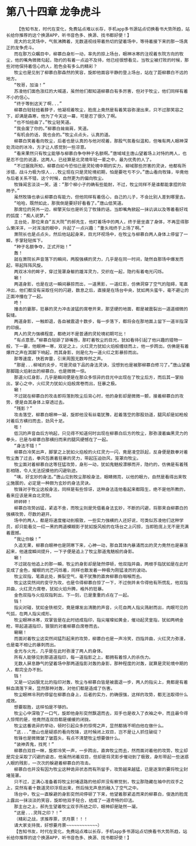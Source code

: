 # 第八十四章 龙争虎斗
        【告知书友，时代在变化，免费站点难以长存，手机app多书源站点切换看书大势所趋，站长给你推荐的这个换源APP，听书音色多、换源、找书都好使！】
       庞大的北灵场中，气氛沸腾着，无数道视线带着热切的望着场中，等待着接下来的那一场真正的龙争虎斗。
       而在那万众瞩目中，柳慕白身形一动，率先的掠上场台，眼神冰寒的注视着东院方向的牧尘，他的嘴角微微勾起，隐约的有着一点迫不及待，他已经很想看见，当牧尘被打败的时候，那些对他保持着信心的人，脸色会有多么的精彩？
       牧尘也是见到了柳慕白那森然的笑容，旋即他面容平静的登上场台，站在了距柳慕白不远的地方。
       “牧哥，加油！”
       苏凌他们面色涨红的大喊道，虽然他们都知道柳慕白有多厉害，但对于牧尘，他们同样有着不小的信心。
       “终于等到这天了啊...”
       柳慕白轻轻扭着脖子，他凝视着牧尘，脸庞上竟然是有着笑容弥漫出来，只不过那笑容之下，却满是森寒，他为了今天这一幕，可是忍了很久了啊。
       “也不怕扭曲了。”牧尘轻笑道。
       “我会废了你的。”柳慕白耸耸肩，笑道。
       “有机会的话，我也会的。”牧尘点点头，认真的道。
       柳慕白笑着看向牧尘，后者也是认真的与他对视着，那股气氛看似温和，但唯有两人眼神深处流动的冰冷，方才让人感觉到一些凉意。
       “看来果然只有牧尘能够与柳慕白争夺种子名额啊。”唐域域主唐山望着场上对恃的两人，也是忍不住的说道，这两人，已经算是北灵境年轻一辈之中，最为优秀的人了。
       “不过据我所知，柳慕白如今恐怕已是灵轮境中期的实力，柳域那些厉害的灵诀，他都有所涉猎，战斗力极为惊人...牧尘现在只是灵轮境初期，怕是要吃亏不少。”唐山看向牧锋，毕竟他与后者关系不错，这个时候，自然更为的偏向牧尘。
       牧锋闻言淡淡一笑，道：“那个柳小子的确有些能耐，不过，牧尘同样不是谁都能拿捏的软柿子。”
       虽然牧锋也承认柳慕白有能力，但他同样有着信心，自己的儿子，不会比别人差到哪里去。
       “哈哈，既然如此，那我倒是要好好看看了。”唐山低笑道。
       那席位的另外一边，柳擎天似也是听见了牧锋的话，当即嘴角掀起一抹讥讽以及等着看好戏的弧度：“痴人说梦。”
       主台处，那位来自“五大院”的郝先生，他盯着场中的两人，终于是坐直了身体，不再显得那么懒洋洋，一对浑浊的眼中，升起了一点兴趣：“重头戏终于上场了啊。”
       萧院长也是点点头，然后他站起身来，目光环视场中，在牧尘与柳慕白两人身体上停留了一瞬，手掌轻轻挥下。
       “种子名额争夺，正式开始！”
       轰！
       就在萧院长声音落下的瞬间，两股强横的灵力，几乎是在同一时间，陡然自那场中爆发而起，带起阵阵风旋。
       两双冰冷的眸子，穿过笼罩身躯的雄浑灵力，交织在一起，隐约有着电光闪烁。
       唰！
       两道身影，也是在这一瞬间暴掠而出，一道黑影，一道红影，仿佛洞穿了空气的阻碍，笔直冲出，他们都没有采取任何的闪避，数息之后，直接是在场台中央，犹如两头蛮牛，毫不避让的正面冲撞在了一起。
       咚！
       撞击的霎那，狂暴的灵力冲击波猛的席卷开来，那坚硬的地面，都是被震裂出一道道细微的裂缝。
       两道身影，一触即退，各自被震退十数步，每一步落下，都将会在那地面上留下一道半指深的印痕。
       两人的灵力强横程度，都绝对不是普通的灵轮境初期可比！
       “有点意思。”柳慕白轻舔了舔嘴唇，那盯着牧尘的目光，犹如看待引起了他兴趣的猎物一般，下一霎，他眼神一寒，双足之上，火红灵力犹如火焰般缠绕而上，他一步跨出，仿佛是有着爆炸之声在其脚下响起，而其身影，则是化为一道火红之影暴掠而出。
       那等速度，快若奔雷，引来周围无数哗然之声。
       “那是...柳域的炎步，可是灵级下品的身法灵诀，没想到也是被那柳慕白修习了。”唐山望着那脚踏火焰射出的柳慕白，也是微微一惊。
       那道火红身影，几乎是瞬间便是在那众多惊异的目光中出现在了牧尘后方，而后其一掌拍出，掌心之中，火红灵力犹如火焰般席卷而出，狂暴之极。
       唰！
       不过就在柳慕白的攻击即将落到牧尘后背心时，他的身影却是微微一颤，接着柳慕白的攻势，便是自其身体上穿透过去。
       “残影？”
       攻击落空，柳慕白眼神一凝，旋即他没有丝毫犹豫，趁着落空的那股劲道，腿风却是如枪般对着后方横扫而去，劲风十足。
       嘭！
       低沉的声音自后方响起，只见得不知道何时出现在柳慕白后方的牧尘，那弥漫着幽黑灵力的拳头，已是与柳慕白那横扫而来的腿风硬憾在了一起。
       “身法不错！”
       柳慕白冷笑出声，脚掌之上犹如火焰般的火红灵力一闪，竟是凌空跃起，反身便是数拳对着牧尘轰了过去，拳风包裹着狂暴的灵力，带起压迫劲风，笼罩向牧尘。
       牧尘面对着柳慕白这等狂猛攻势，身形一动，犹如鬼魅般漂移而开，隐约的，仿佛是有着残影相随，令人无法捉摸他的闪避轨迹。
       “咦，好玄妙的身法。”唐山见到牧尘那般身法，眼睛微亮，以他的眼力，自然是看得出来牧尘施展的，必定是一种颇为玄妙的身法灵诀。
       牧锋对于牧尘这般身法，同样是有些惊讶，这种身法连他看起来都陌生，绝不是他所教的，看来应该是来自北灵院。
       砰砰砰！
       柳慕白攻势凶猛，紧追不舍，而牧尘则是凭借着身法玄妙，不断的闪避，将那来自柳慕白的强横攻势，尽数的避开。
       场中的两人，都是将速度催动到极致，一些实力强横的人还好说，可类似苏凌他们这种学员，却只能看见一红一黑的两道模糊影子犹如旋风般的在场台之上闪掠，当即脸庞上无不是充满着震撼。
       “我让你躲！”
       久追无果，柳慕白眼神也是阴寒下来，心神一动，那自其体内暴涌而出的灵力竟然也是暴涨起来，他速度瞬间提升，一下子便是追上了牧尘那道鬼魅般的身影。
       唰！
       不过就在他追上的那一瞬，牧尘的身影却是陡然停顿，他双指并曲，两根手指犹如是在此时变成了金色，耀眼的光芒闪烁着，同样也散发着一种极为刚猛凌厉的波动。
       牧尘双指，笔直此处，撕裂空气，毫不犹豫的直奔柳慕白咽喉而去。
       牧尘这突然间的变守为攻，也是令得柳慕白惊了一下，不过倒并未令得他有所慌乱，他双指并曲，火红灵力席卷，犹如火焰升腾，格外的狂暴。
       金色双指与火焰双指刺出，下一刻，已是重重的点在了一起。
       铛！
       指尖对碰，犹如金铁相交，竟是爆发出清脆的声音，火花自两人指尖溅射而出，肉眼可见的气弧，在两人指尖成形。
       牧尘眼神冰寒，双掌皆是在此时结成指印，指尖璀璨如黄金，催动起灵皇指，犹如两柄金枪，带起道道指印，狠狠的对着柳慕白席卷而去。
       唰唰！
       而面对着牧尘这突然间猛烈起来的攻势，柳慕白也是一声冷笑，四指并曲，火红灵力弥漫，也是毫不相让的暴刺而出。
       金光与火光，几乎是在此时弥漫了两人的身体。
       所有人能够见到那道道指印，每一道指影之上，都拥有着惊人的杀伤力。
       无数人屏息静气的望着场中那两道指影对轰的身影，那种程度的对轰，就算是灵轮境中期的人，都完全办不到。
       铛！
       又是一记凶狠无比的指印对轰，牧尘与柳慕白皆是被震退一步，两人的指尖上，竟都是有着鲜血滴落下来，显然那种对轰，对他们都是造成了伤害。
       牧尘眼神冷冽的停留在柳慕白身上，后者的实力，的确很强，这样的攻势，都无法取得什么成效。
       想要取胜，这样怕是不够的。
       牧尘心中深吸了一口气，旋即他身形突然飘退而去，双手也是收入了衣袖之中，而且最令得人惊愕的是，他竟然连双目都是缓缓的闭拢。
       牧尘这番诡异的举动，顿时引起众多的惊愕之声，显然都搞不明白他在做什么。
       “这...”唐山也是疑惑的看向牧锋，这时候闭上双目，岂不是让人抓住破绽？
       牧锋也是微微皱了皱眉头，有点不清楚牧尘想要做什么。
       “装神弄鬼，找死！”
       柳慕白双目一眯，旋即冷笑一声，一步跨出，直奔牧尘而去，然而面对着他的攻势，牧尘却是完全采取了闪避的姿态，他虽然闭着双目，但却是将灵影步催动到了极致，身形带起一些迷惑人眼的残影，一次次的躲避着柳慕白的攻击。
       柳慕白也并没有因为牧尘这种诡异状态而有所留手，攻势越来越猛，已是逐渐的要将牧尘封堵笼罩。
       只不过，正满心准备着将牧尘封堵退路的他却并没有察觉到，牧尘那隐藏在袖中的双手之上，突然有着十数道灵印浮现出来，然后悄无声息的融入了空气之中。
       场台中，牧尘一直躲避的身影突然间停顿了下来，他望着那紧追而来的柳慕白，俊逸的脸庞上露出一抹淡淡的笑容，旋即他双手轻合，结成了一道奇特的印法。
       那主台之上，郝先生望着牧尘双手所结之印，眼神却是陡然一凝。
       “这是...灵阵之印？！”
       （精彩之战，求推荐票，求月票！！！
       请大家支持我，好想要月票~~~~~~~~~~~~）
       【告知书友，时代在变化，免费站点难以长存，手机app多书源站点切换看书大势所趋，站长给你推荐的这个换源APP，听书音色多、换源、找书都好使！】